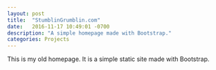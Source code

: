 ```yaml
---
layout: post
title:  "StumblinGrumblin.com"
date:   2016-11-17 10:49:01 -0700
description: "A simple homepage made with Bootstrap."
categories: Projects
---
```


This is my old homepage. It is a simple static site made with Bootstrap.
